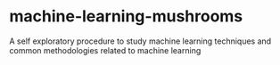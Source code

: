 # machine-learning-mushrooms
A self exploratory procedure to study machine learning techniques and common methodologies related to machine learning
